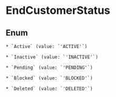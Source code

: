 # EndCustomerStatus




## Enum


    * `Active` (value: `'ACTIVE'`)

    * `Inactive` (value: `'INACTIVE'`)

    * `Pending` (value: `'PENDING'`)

    * `Blocked` (value: `'BLOCKED'`)

    * `Deleted` (value: `'DELETED'`)


